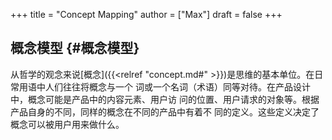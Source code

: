 +++
title = "Concept Mapping"
author = ["Max"]
draft = false
+++

## 概念模型 {#概念模型}

从哲学的观念来说[概念]({{<relref "concept.md#" >}})是思维的基本单位。在日常用语中人们往往将概念与一个
词或一个名词（术语）同等对待。在产品设计中，概念可能是产品中的内容元素、用户访
问的位置、用户请求的对象等。根据产品自身的不同，同样的概念在不同的产品中有着不
同的定义。这些定义决定了概念可以被用户用来做什么。
